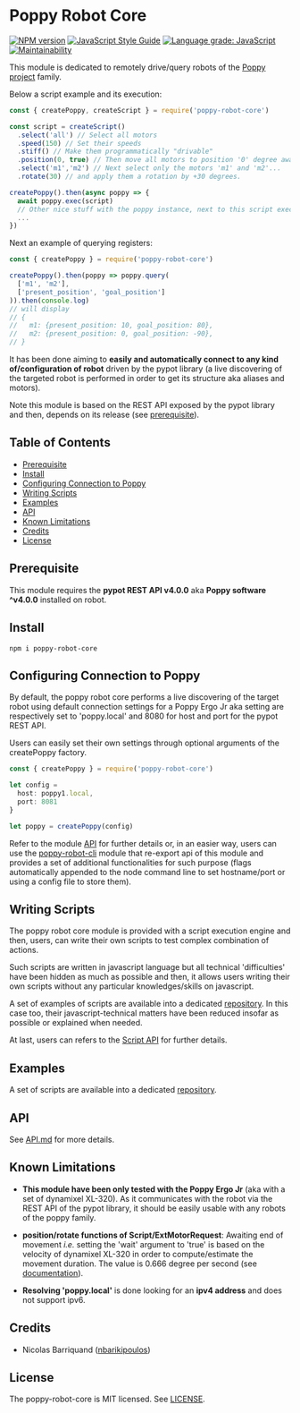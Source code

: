 # Poppy Robot Core

[![NPM version][npm-image]][npm-url]
[![JavaScript Style Guide][standard-image]][standard-url]
[![Language grade: JavaScript][lgtm-image]][lgtm-url]
[![Maintainability][code-climate-image]][code-climate-url]

This module is dedicated to remotely drive/query robots of the [Poppy project](https://www.poppy-project.org/en/) family.

Below a script example and its execution:

```js
const { createPoppy, createScript } = require('poppy-robot-core')

const script = createScript()
  .select('all') // Select all motors
  .speed(150) // Set their speeds
  .stiff() // Make them programmatically "drivable"
  .position(0, true) // Then move all motors to position '0' degree awaiting the end of the movement
  .select('m1','m2') // Next select only the motors 'm1' and 'm2'...
  .rotate(30) // and apply them a rotation by +30 degrees.

createPoppy().then(async poppy => {
  await poppy.exec(script)
  // Other nice stuff with the poppy instance, next to this script execution
  ...  
})
```

Next an example of querying registers:

```js
const { createPoppy } = require('poppy-robot-core')

createPoppy().then(poppy => poppy.query(
  ['m1', 'm2'],
  ['present_position', 'goal_position']
)).then(console.log)
// will display
// {
//   m1: {present_position: 10, goal_position: 80},
//   m2: {present_position: 0, goal_position: -90},
// }
```

It has been done aiming to __easily and automatically connect to any kind of/configuration of robot__ driven by the pypot library (a live discovering of the targeted robot is performed in order to get its structure aka aliases and motors).

Note this module is based on the REST API exposed by the pypot library and then, depends on its release (see [prerequisite](#prerequisite)).

## Table of Contents

<!-- toc -->

- [Prerequisite](#prerequisite)
- [Install](#install)
- [Configuring Connection to Poppy](#configuring-connection-to-poppy)
- [Writing Scripts](#writing-scripts)
- [Examples](#examples)
- [API](#api)
- [Known Limitations](#known-limitations)
- [Credits](#credits)
- [License](#license)

<!-- tocstop -->

## Prerequisite

This module requires the __pypot REST API v4.0.0__ aka __Poppy software ^v4.0.0__ installed on robot.

## Install

```shell
npm i poppy-robot-core
```

## Configuring Connection to Poppy

By default, the poppy robot core performs a live discovering of the target robot using default connection settings for a Poppy Ergo Jr aka setting are respectively set to 'poppy.local' and 8080 for host and port for the pypot REST API.

Users can easily set their own settings through optional arguments of the createPoppy factory.

```js
const { createPoppy } = require('poppy-robot-core')

let config = 
  host: poppy1.local,
  port: 8081
}

let poppy = createPoppy(config)
```

Refer to the module [API](#api) for further details or, in an easier way, users can use the [poppy-robot-cli][cli-link] module that re-export api of this module and provides a set of additional functionalities for such purpose (flags automatically appended to the node command line to set hostname/port or using a config file to store them).

## Writing Scripts

The poppy robot core module is provided with a script execution engine and then, users, can write their own scripts to test complex  combination of actions.

Such scripts are written in javascript language but all technical \'difficulties\' have been hidden as much as possible and then, it allows users writing their own scripts without any particular knowledges/skills on javascript.

A set of examples of scripts are available into a dedicated [repository](https://github.com/nbarikipoulos/poppy-examples). In this case too, their javascript-technical matters have been reduced insofar as possible or explained when needed.

At last, users can refers to the [Script API](./doc/api.md#module_poppy-robot-core..Script) for further details.

## Examples

A set of scripts are available into a dedicated [repository](https://github.com/nbarikipoulos/poppy-examples).

## API

See [API.md](./doc/api.md) for more details.

## Known Limitations

- __This module have been only tested with the Poppy Ergo Jr__ (aka with a set of dynamixel XL-320). As it communicates with the robot via the REST API of the pypot library, it should be easily usable with any robots of the poppy family.


- __position/rotate functions of Script/ExtMotorRequest__: Awaiting end of movement _i.e._ setting the 'wait' argument to 'true' is based on the velocity of dynamixel XL-320 in order to compute/estimate the movement duration.
The value is 0.666 degree per second (see [documentation](https://emanual.robotis.com/docs/en/dxl/x/xl320/)).

- __Resolving 'poppy.local'__ is done looking for an __ipv4 address__ and does not support ipv6.

## Credits

- Nicolas Barriquand ([nbarikipoulos](https://github.com/nbarikipoulos))

## License

The poppy-robot-core is MIT licensed. See [LICENSE](./LICENSE.md).

[cli-link]: https://github.com/nbarikipoulos/poppy-robot-cli#readme

[npm-url]: https://www.npmjs.com/package/poppy-robot-core
[npm-image]: https://img.shields.io/npm/v/poppy-robot-core.svg
[standard-url]: https://standardjs.com
[standard-image]: https://img.shields.io/badge/code_style-standard-brightgreen.svg

[lgtm-url]: https://lgtm.com/projects/g/nbarikipoulos/poppy-robot-core
[lgtm-image]: https://img.shields.io/lgtm/grade/javascript/g/nbarikipoulos/poppy-robot-core.svg?logo=lgtm&logoWidth=18
[code-climate-url]: https://codeclimate.com/github/nbarikipoulos/poppy-robot-core/maintainability
[code-climate-image]: https://api.codeclimate.com/v1/badges/e6e11269379853eae9a8/maintainability

